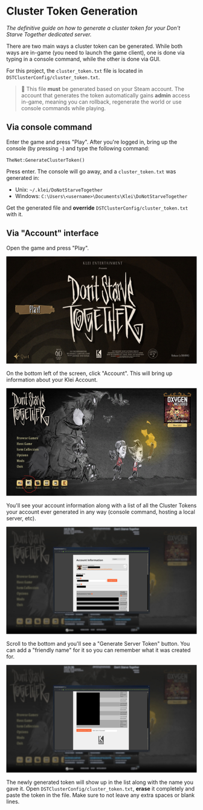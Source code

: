 # Cluster Token Generation

_The definitive guide on how to generate a cluster token for your Don't Starve Together dedicated server._

There are two main ways a cluster token can be generated. While both ways are in-game (you need to launch the game client), one is done via typing in a console command, while the other is done via GUI.

For this project, the `cluster_token.txt` file is located in `DSTClusterConfig/cluster_token.txt`.

> :closed_lock_with_key: This file **must** be generated based on your Steam account. The account that generates the token automatically gains **admin** access in-game, meaning you can rollback, regenerate the world or use console commands while playing.

## Via console command

Enter the game and press "Play". After you're logged in, bring up the console (by pressing `~`) and type the following command:

```
TheNet:GenerateClusterToken()
```

Press enter. The console will go away, and a `cluster_token.txt` was generated in:
 - Unix: `~/.klei/DoNotStarveTogether`
 - Windows: `C:\Users\<username>\Documents\Klei\DoNotStarveTogether`

 Get the generated file and **override** `DSTClusterConfig/cluster_token.txt` with it.

## Via "Account" interface

Open the game and press "Play".

![Play](./img/cluster_token_1.jpg)

On the bottom left of the screen, click "Account". This will bring up information about your Klei Account.

![Account](./img/cluster_token_2.jpg)

You'll see your account information along with a list of all the Cluster Tokens your account ever generated in any way (console command, hosting a local server, etc).

![Account](./img/cluster_token_3.jpg)

Scroll to the bottom and you'll see a "Generate Server Token" button. You can add a "friendly name" for it so you can remember what it was created for.

![Account](./img/cluster_token_4.jpg)

The newly generated token will show up in the list along with the name you gave it. Open `DSTClusterConfig/cluster_token.txt`, **erase** it completely and paste the token in the file. Make sure to not leave any extra spaces or blank lines.
